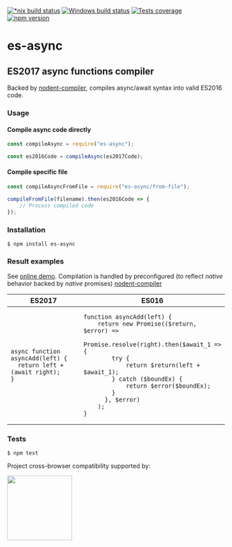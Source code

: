 [![*nix build status][nix-build-image]][nix-build-url]
[![Windows build status][win-build-image]][win-build-url]
[![Tests coverage][cov-image]][cov-url]
[![npm version][npm-image]][npm-url]

# es-async

## ES2017 async functions compiler

Backed by [nodent-compiler](https://github.com/MatAtBread/nodent-compiler), compiles async/await syntax into valid ES2016 code.

### Usage

#### Compile async code directly

```javascript
const compileAsync = require("es-async");

const es2016Code = compileAsync(es2017Code);
```

#### Compile specific file

```javascript
const compileAsyncFromFile = require("es-async/from-file");

compileFromFile(filename).then(es2016Code => {
	// Process compiled code
});
```

### Installation

    $ npm install es-async

### Result examples

See [online demo](http://nodent.mailed.me.uk/#~options~%7B%22mode%22%3A%22promises%22%2C%22promiseType%22%3A%22native%22%2C%22noRuntime%22%3Atrue%2C%22es6target%22%3Atrue%2C%22wrapAwait%22%3Atrue%2C%22spec%22%3Atrue%7D). Compilation is handled by preconfigured (to reflect _native_ behavior backed by _native_ promises) [nodent-compiler](https://github.com/MatAtBread/nodent-compiler)

<table>
<thead><tr><th>ES2017</th><th>ES016</th></thead>
<tbody>
<tr>
<td>
<pre><code>async function asyncAdd(left) {
  return left + (await right);
}
</pre></code>
</td>
<td>
<pre><code>function asyncAdd(left) {
    return new Promise(($return, $error) =>
      Promise.resolve(right).then($await_1 => {
        try {
            return $return(left + $await_1);
        } catch ($boundEx) {
            return $error($boundEx);
        }
      }, $error)
    );
}
</pre></code>
</td>
</tr>
</tbody>
</table>

### Tests

    $ npm test

Project cross-browser compatibility supported by:

<a href="https://browserstack.com"><img src="https://bstacksupport.zendesk.com/attachments/token/Pj5uf2x5GU9BvWErqAr51Jh2R/?name=browserstack-logo-600x315.png" height="150" /></a>

[nix-build-image]: https://semaphoreci.com/api/v1/medikoo-org/es-async/branches/master/shields_badge.svg
[nix-build-url]: https://semaphoreci.com/medikoo-org/es-async
[win-build-image]: https://ci.appveyor.com/api/projects/status/4xhmavd84yuj53fd?svg=true
[win-build-url]: https://ci.appveyor.com/project/medikoo/es-async
[cov-image]: https://img.shields.io/codecov/c/github/medikoo/es-async.svg
[cov-url]: https://codecov.io/gh/medikoo/es-async
[npm-image]: https://img.shields.io/npm/v/es-async.svg
[npm-url]: https://www.npmjs.com/package/es-async
